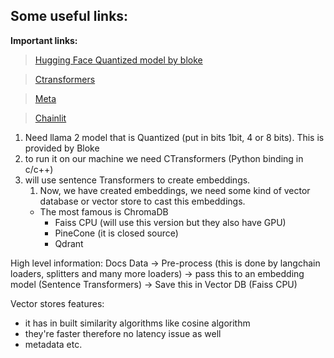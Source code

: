 ## Some useful links: 

**Important links:**
  
> [Hugging Face Quantized model by bloke](https://huggingface.co/TheBloke/Llama-2-7B-Chat-GGML/blob/main/llama-2-7b-chat.ggmlv3.q8_0.bin)

> [Ctransformers](https://github.com/marella/ctransformers)

> [Meta](https://huggingface.co/meta-llama)

> [Chainlit](https://docs.chainlit.io/get-started/overview)






1. Need llama 2 model that is Quantized (put in bits 1bit, 4 or 8 bits). This is provided by Bloke
2. to run it on our machine we need CTransformers (Python binding in c/c++) 
3. will use sentence Transformers to create embeddings. 
	1. Now, we have created embeddings, we need some kind of vector database or vector store to cast this embeddings. 
    * The most famous is ChromaDB
		* Faiss CPU (will use this version but they also have GPU) 
		* PineCone (it is closed source) 
		* Qdrant 

High level information: 
Docs Data → Pre-process (this is done by langchain loaders, splitters and many more loaders) → pass this to an embedding model (Sentence Transformers) → Save this in Vector DB (Faiss CPU) 

Vector stores features: 
- it has in built similarity algorithms like cosine algorithm 
- they're faster therefore no latency issue as well 
- metadata etc. 
